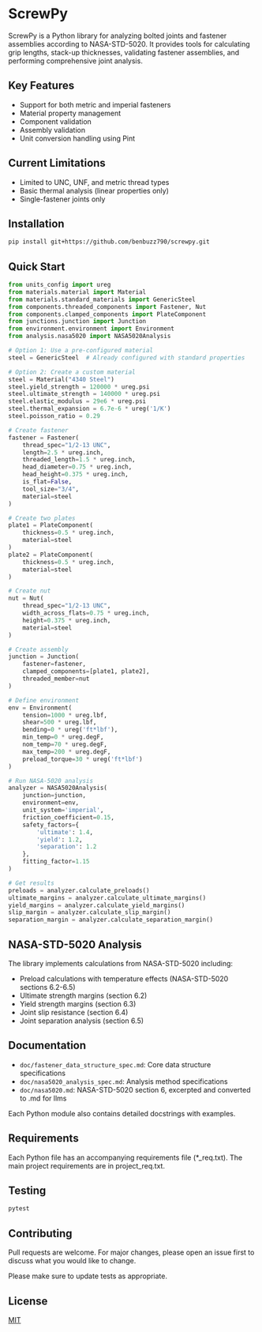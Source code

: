 # ScrewPy

ScrewPy is a Python library for analyzing bolted joints and fastener assemblies according to NASA-STD-5020. It provides tools for calculating grip lengths, stack-up thicknesses, validating fastener assemblies, and performing comprehensive joint analysis.

## Key Features

- Support for both metric and imperial fasteners
- Material property management
- Component validation
- Assembly validation
- Unit conversion handling using Pint

## Current Limitations
- Limited to UNC, UNF, and metric thread types
- Basic thermal analysis (linear properties only)
- Single-fastener joints only

## Installation

```bash
pip install git+https://github.com/benbuzz790/screwpy.git
```

## Quick Start

```python
from units_config import ureg
from materials.material import Material
from materials.standard_materials import GenericSteel
from components.threaded_components import Fastener, Nut
from components.clamped_components import PlateComponent
from junctions.junction import Junction
from environment.environment import Environment
from analysis.nasa5020 import NASA5020Analysis

# Option 1: Use a pre-configured material
steel = GenericSteel  # Already configured with standard properties

# Option 2: Create a custom material
steel = Material("4340 Steel")
steel.yield_strength = 120000 * ureg.psi
steel.ultimate_strength = 140000 * ureg.psi
steel.elastic_modulus = 29e6 * ureg.psi
steel.thermal_expansion = 6.7e-6 * ureg('1/K')
steel.poisson_ratio = 0.29

# Create fastener
fastener = Fastener(
    thread_spec="1/2-13 UNC",
    length=2.5 * ureg.inch,
    threaded_length=1.5 * ureg.inch,
    head_diameter=0.75 * ureg.inch,
    head_height=0.375 * ureg.inch,
    is_flat=False,
    tool_size="3/4",
    material=steel
)

# Create two plates
plate1 = PlateComponent(
    thickness=0.5 * ureg.inch,
    material=steel
)
plate2 = PlateComponent(
    thickness=0.5 * ureg.inch,
    material=steel
)

# Create nut
nut = Nut(
    thread_spec="1/2-13 UNC",
    width_across_flats=0.75 * ureg.inch,
    height=0.375 * ureg.inch,
    material=steel
)

# Create assembly
junction = Junction(
    fastener=fastener,
    clamped_components=[plate1, plate2],
    threaded_member=nut
)

# Define environment
env = Environment(
    tension=1000 * ureg.lbf,
    shear=500 * ureg.lbf,
    bending=0 * ureg('ft*lbf'),
    min_temp=0 * ureg.degF,
    nom_temp=70 * ureg.degF,
    max_temp=200 * ureg.degF,
    preload_torque=30 * ureg('ft*lbf')
)

# Run NASA-5020 analysis
analyzer = NASA5020Analysis(
    junction=junction,
    environment=env,
    unit_system='imperial',
    friction_coefficient=0.15,
    safety_factors={
        'ultimate': 1.4,
        'yield': 1.2,
        'separation': 1.2
    },
    fitting_factor=1.15
)

# Get results
preloads = analyzer.calculate_preloads()
ultimate_margins = analyzer.calculate_ultimate_margins()
yield_margins = analyzer.calculate_yield_margins()
slip_margin = analyzer.calculate_slip_margin()
separation_margin = analyzer.calculate_separation_margin()
```

## NASA-STD-5020 Analysis

The library implements calculations from NASA-STD-5020 including:

- Preload calculations with temperature effects (NASA-STD-5020 sections 6.2-6.5)
- Ultimate strength margins (section 6.2)
- Yield strength margins (section 6.3)
- Joint slip resistance (section 6.4)
- Joint separation analysis (section 6.5)

## Documentation

- `doc/fastener_data_structure_spec.md`: Core data structure specifications
- `doc/nasa5020_analysis_spec.md`: Analysis method specifications
- `doc/nasa5020.md`: NASA-STD-5020 section 6, excerpted and converted to .md for llms

Each Python module also contains detailed docstrings with examples.

## Requirements

Each Python file has an accompanying requirements file (*_req.txt). The main project requirements are in project_req.txt.

## Testing

```bash
pytest
```

## Contributing

Pull requests are welcome. For major changes, please open an issue first to discuss what you would like to change.

Please make sure to update tests as appropriate.

## License

[MIT](LICENSE)
